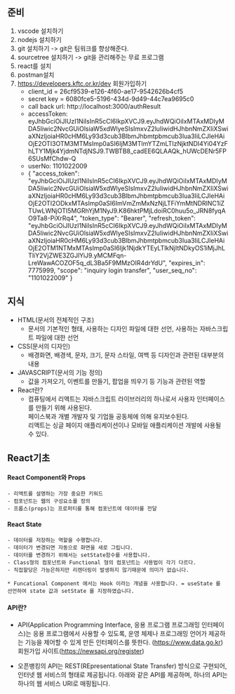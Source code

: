 ## 준비
1. vscode 설치하기
2. nodejs 설치하기
3. git 설치하기 -> git은 팀워크를 향상해준다.
4. sourcetree 설치하기 -> git을 관리해주는 무료 프로그램
5. react를 설치
6. postman설치
7. https://developers.kftc.or.kr/dev 회원가입하기
    - client_id = 26cf9539-e126-4f60-ae17-9542626b4cf5
    - secret key = 6080fce5-5196-434d-9d49-44c7ea9695c0
    - call back url: http://localhost:3000/authResult
    - accessToken: eyJhbGciOiJIUzI1NiIsInR5cCI6IkpXVCJ9.eyJhdWQiOiIxMTAxMDIyMDA5Iiwic2NvcGUiOlsiaW5xdWlyeSIsImxvZ2luIiwidHJhbnNmZXIiXSwiaXNzIjoiaHR0cHM6Ly93d3cub3BlbmJhbmtpbmcub3Iua3IiLCJleHAiOjE2OTI3OTM3MTMsImp0aSI6IjM3MTlmYTZmLTIzNjktNDI4Yi04YzFhLTY1Mjk4YjdmNTdjNSJ9.TWBTB8_cadEE6QLAAQk_hUWcDENr5FP6SUsMfChdw-Q
    - userNo: 1101022009
    - {
    "access_token": "eyJhbGciOiJIUzI1NiIsInR5cCI6IkpXVCJ9.eyJhdWQiOiIxMTAxMDIyMDA5Iiwic2NvcGUiOlsiaW5xdWlyeSIsImxvZ2luIiwidHJhbnNmZXIiXSwiaXNzIjoiaHR0cHM6Ly93d3cub3BlbmJhbmtpbmcub3Iua3IiLCJleHAiOjE2OTI2ODkxMTAsImp0aSI6ImVmZmMxNzNjLTFiYmMtNDRlNC1iZTUwLWNjOTI5MGRhYjM1NyJ9.K86hktPMjLdoiRC0huu5o_JRN8fyqAO9Ta8-PiXrRq4",
    "token_type": "Bearer",
    "refresh_token": "eyJhbGciOiJIUzI1NiIsInR5cCI6IkpXVCJ9.eyJhdWQiOiIxMTAxMDIyMDA5Iiwic2NvcGUiOlsiaW5xdWlyeSIsImxvZ2luIiwidHJhbnNmZXIiXSwiaXNzIjoiaHR0cHM6Ly93d3cub3BlbmJhbmtpbmcub3Iua3IiLCJleHAiOjE2OTM1NTMxMTAsImp0aSI6Ijk1NjdkYTEyLTlkNjItNDkyOS1iMjJhLTliY2VjZWE3ZGJlYiJ9.yMCMFqn-LreWawACOZOF5q_dL3Ba5F9MMzOIR4drYdU",
    "expires_in": 7775999,
    "scope": "inquiry login transfer",
    "user_seq_no": "1101022009"
}

## 지식
- HTML(문서의 전체적인 구조)
    - 문서의 기본적인 형태, 사용하는 디자인 파일에 대한 선언, 사용하는 자바스크립트 파일에 대한 선언
- CSS(문서의 디자인)
    - 배경화면, 배경색, 문자, 크기, 문자 스타일, 여백 등 디자인과 관련된 대부분의 내용
- JAVASCRIPT(문서의 기능 정의)
    - 값을 가져오기, 이벤트를 만들기, 팝업을 띄우기 등 기능과 관련된 역할
- React란?
    - 컴퓨팅에서 리액트는 자바스크립트 라이브러리의 하나로서 사용자 인터페이스를 만들기 위해 사용된다.<br>
    페이스북과 개별 개발자 및 기업들 공동체에 의해 유지보수된다.<br>
    리액트는 싱글 페이지 애플리케이션이나 모바일 애플리케이션 개발에 사용될 수 있다.

## React기초
#### React Component와 Props
    - 리액트를 설명하는 가장 중요한 키워드
    - 컴포넌트는 웹의 구성요소를 정의
    - 프롭스(props)는 프로퍼티를 통해 컴포넌트에 데이터를 전달

#### React State
    - 데이터를 저장하는 역할을 수행합니다.
    - 데이터가 변경되면 자동으로 화면을 새로 그립니다.
    - 데이터를 변경하기 위해서는 setState함수를 사용합니다.
    - Class형의 컴포넌트와 Functional 형의 컴포넌트는 사용법이 각기 다르다.
    - 직접할당은 가능은하지만 리렌더링이 발생하지 않기때문에 의미가 없습니다.

    * Funcational Component 에서는 Hook 이라는 개념을 사용합니다. = useState 를 선언하여 state 값과 setState 를 지정하였습니다.

#### API란?
 - API(Application Programming Interface, 응용 프로그램 프로그래밍 인터페이스)는 응용 프로그램에서 사용할 수 있도록, 운영 체제나 프로그래밍 언어가 제공하는 기능을 제어할 수 있게 만든 인터페이스를 뜻한다. (https://www.data.go.kr) 회원가입 사이트(https://newsapi.org/register)

- 오픈뱅킹의 API는 REST(REpresentational State Transfer) 방식으로 구현되어, 인터넷 웹 서비스의 형태로 제공됩니다. 아래와 같은 API를 제공하며, 하나의 API는 하나의 웹 서비스 URI로 매핑됩니다. 
